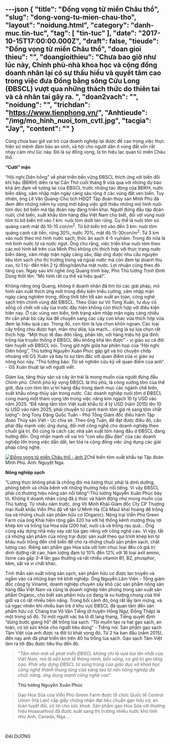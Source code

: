 ---json
{
    "title": "Đồng vọng từ miền Châu thổ",
    "slug": "dong-vong-tu-mien-chau-tho",
    "layout": "noidung.html",
    "category": "danh-muc.tin-tuc",
    "tag": [
        "tin-tuc"
    ],
    "date": "2017-10-15T17:00:00.000Z",
    "draft": false,
    "tieude": "Đồng vọng từ miền Châu thổ",
    "doan gioi thieu": "",
    "doangioithieu": "Chưa bao giờ như lúc này, Chính phủ-nhà khoa học và cộng đồng doanh nhân lại có sự thấu hiểu và quyết tâm cao trong việc đưa Đồng bằng sông Cửu Long (ĐBSCL) vượt qua những thách thức do thiên tai và cả nhân tai gây ra. ",
    "doan2vach": "",
    "noidung": "",
    "trichdan": "https://www.tienphong.vn/",
    "Anhtieude": "/img/mo_hinh_nuoi_tom_cvtl.jpg",
    "tacgia": "Jay",
    "__content__": ""
}
---
<p><span style="font-size:14px">Cũng chưa bao giờ vai tr&ograve; của doanh nghiệp lại được đề cao trong việc thực hiện sứ mệnh đảm bảo an sinh, x&atilde; hội cho người d&acirc;n ở v&ugrave;ng đất vốn rất nhạy cảm như l&uacute;c n&agrave;y. Đ&oacute; l&agrave; sự đồng vọng, l&agrave; t&iacute;n hiệu lạc quan từ miền Ch&acirc;u thổ.</span></p>

<p><span style="font-size:14px"><strong>&ldquo;Cưỡi&rdquo; mặn</strong></span></p>

<p><span style="font-size:14px">&ldquo;Hội nghị Di&ecirc;n hồng&rdquo; về ph&aacute;t triển bền vững ĐBSCL th&iacute;ch ứng với biến đổi kh&iacute; hậu (BĐKH) diễn ra tại Cần Thơ cuối th&aacute;ng 9 vừa qua với những dự b&aacute;o kh&aacute; ảm đạm về tương lai của ĐBSCL trước những t&aacute;c động của BĐKH, nước biển d&acirc;ng, x&acirc;m nhập mặn ng&agrave;y c&agrave;ng s&acirc;u rộng ở c&aacute;c v&ugrave;ng đất ven biển. Tuy nhi&ecirc;n, &ocirc;ng L&ecirc; Văn Quang-Chủ tịch HĐQT Tập đo&agrave;n thủy sản Minh Ph&uacute; đ&atilde; đem đến những niềm hy vọng mới bằng việc giới thiệu những m&ocirc; h&igrave;nh nu&ocirc;i t&ocirc;m dọc bờ biển m&agrave; tập đo&agrave;n n&agrave;y đang triển khai. Người đứng đầu tập đo&agrave;n nu&ocirc;i, chế biến, xuất khẩu t&ocirc;m h&agrave;ng đầu Việt Nam cho biết, đối với v&ugrave;ng nu&ocirc;i t&ocirc;m từ bờ biển trở v&agrave;o 1 km: nu&ocirc;i t&ocirc;m dưới t&aacute;n rừng. Cụ thể l&agrave; nu&ocirc;i t&ocirc;m s&uacute; quảng canh mật độ 10-15 con/m<sup>2</sup>. Từ bờ biển trở v&agrave;o đến 3 km: nu&ocirc;i t&ocirc;m quảng canh cải tiến, rừng 30%, nước 70%, mật độ 15-30con/m<sup>2</sup>. Từ 3 km v&agrave;o nu&ocirc;i theo m&ocirc; h&igrave;nh nước sạch, thức ăn sạch 4-5 vụ/năm. Trong đ&oacute; nữa l&agrave; m&ocirc; h&igrave;nh nước lợ v&agrave; nước ngọt. &Ocirc;ng cho rằng, việc triển khai nu&ocirc;i t&ocirc;m theo c&aacute;c m&ocirc; h&igrave;nh kể tr&ecirc;n của Minh Ph&uacute; kh&ocirc;ng chỉ th&iacute;ch hợp với thực trạng nước biển d&acirc;ng, x&acirc;m nhập mặn ng&agrave;y c&agrave;ng s&acirc;u, đ&aacute;p ứng được nhu cầu nguy&ecirc;n liệu t&ocirc;m sạch cho thị trường trong v&agrave; ngo&agrave;i nước m&agrave; c&ograve;n đem lại doanh thu cao, từ 1 tỷ- đến tr&ecirc;n 2 tỷ đồng/năm/ha mặt nước. Lợi nhuận cũng theo đ&oacute; tăng cao. Ngay sau khi nghe &ocirc;ng Quang tr&igrave;nh b&agrave;y, Ph&oacute; Thủ tướng Trịnh Đ&igrave;nh Dũng thốt l&ecirc;n: &ldquo;M&ocirc; h&igrave;nh rất cụ thể v&agrave; hiệu quả!&rdquo;.</span></p>

<p><span style="font-size:14px">Kh&ocirc;ng ri&ecirc;ng &ocirc;ng Quang, kh&ocirc;ng &iacute;t doanh nh&acirc;n đ&atilde; t&igrave;m t&ograve;i c&aacute;c giải ph&aacute;p, m&ocirc; h&igrave;nh sản xuất th&iacute;ch ứng mới trong điều kiện triều cường, x&acirc;m nhập mặn ng&agrave;y c&agrave;ng nghi&ecirc;m trọng, đồng thời tiến tới sản xuất an to&agrave;n, c&ocirc;ng nghệ sạch tr&ecirc;n ch&iacute;nh v&ugrave;ng đất ĐBSCL. Theo Gi&aacute;o sư V&otilde; T&ograve;ng Xu&acirc;n, tư duy cố sống cố chết với c&acirc;y l&uacute;a trước đ&acirc;y hiện kh&ocirc;ng c&ograve;n th&iacute;ch hợp với điều kiện hiện nay. Ở c&aacute;c v&ugrave;ng ven biển, t&igrave;nh trạng x&acirc;m nhập mặn ng&agrave;y c&agrave;ng nhiều th&igrave; cần phải bỏ c&acirc;y l&uacute;a để chuyển sang c&aacute;c c&acirc;y con kh&aacute;c vừa th&iacute;ch hợp vừa đem lại hiệu quả cao. Trong đ&oacute;, con t&ocirc;m l&agrave; lựa chọn kh&ocirc;n ngoan. C&aacute;c loại c&acirc;y trồng chịu được hạn, mặn như dừa, l&uacute;a mạch... cũng l&agrave; sự lựa chọn rất th&iacute;ch hợp. &ldquo;Một thực tế đau đớn rằng, phần lớn, với h&agrave;ng triệu hộ gia đ&igrave;nh trồng l&uacute;a truyền thống ở ĐBSCL đều kh&ocirc;ng kh&aacute; l&ecirc;n được&rdquo; - vị gi&aacute;o sư cả đời t&acirc;m huyết với ĐBSCL n&oacute;i. Trong giờ nghỉ giữa hai phi&ecirc;n họp của &ldquo;Hội nghị Di&ecirc;n hồng&rdquo;, Thủ tướng Nguyễn Xu&acirc;n Ph&uacute;c gặp gỡ v&agrave; tr&ograve; chuyện chớp nho&aacute;ng với GS Xu&acirc;n v&agrave; b&agrave;y tỏ sự t&acirc;m đắc với quan điểm của vị gi&aacute;o sư n&ocirc;ng học n&agrave;y. &ldquo;Thủ tướng bảo: T&ocirc;i sẽ nghi&ecirc;n cứu kỹ về quan điểm của anh&rdquo; - GS Xu&acirc;n thuật lại với người viết.</span></p>

<p><span style="font-size:14px">Giảm l&uacute;a, tăng thủy sản v&agrave; c&acirc;y ăn tr&aacute;i l&agrave; mong muốn của người đứng đầu Ch&iacute;nh phủ. Ch&iacute;nh phủ kỳ vọng ĐBSCL l&agrave; thủ phủ, l&agrave; c&ocirc;ng xưởng t&ocirc;m của thế giới, đưa con t&ocirc;m l&ecirc;n vị tr&iacute; h&agrave;ng đầu trong danh mục c&aacute;c ng&agrave;nh chế biến, xuất khẩu n&ocirc;ng-thủy sản trong nước. C&aacute;c doanh nghiệp nu&ocirc;i t&ocirc;m ở ĐBSCL c&ugrave;ng mang một tham vọng lớn trong việc n&acirc;ng kim ngạch 10 tỷ USD v&agrave;o năm 2025. &ldquo;Để n&acirc;ng tầm t&ocirc;m Việt xuất khẩu từ 4 tỷ USD (năm 2015) l&ecirc;n 10 tỷ USD v&agrave;o năm 2025, phải chuyển từ cạnh tranh t&ocirc;m gi&aacute; rẻ sang t&ocirc;m chất lượng&rdquo;- &ocirc;ng Tony Đặng Quốc Tuấn - Ph&oacute; Tổng Gi&aacute;m đốc điều h&agrave;nh Tập đo&agrave;n Thủy sản Việt - &Uacute;c chia sẻ. Theo &ocirc;ng Tuấn, để đạt được điều đ&oacute;, cần phải đẩy mạnh việc ứng dụng, đổi mới c&ocirc;ng nghệ cho doanh nghiệp theo chuỗi gi&aacute; trị. Đ&oacute; cũng l&agrave; c&aacute;ch c&aacute;c nh&agrave; sản xuất t&ocirc;m h&agrave;ng đầu ở ĐBSCL đang hướng đến. &Ocirc;ng nhấn mạnh về vai tr&ograve; &ldquo;con sếu đầu đ&agrave;n&rdquo; của c&aacute;c doanh nghiệp lớn trong việc dẫn dắt, lan tỏa ra cộng đồng việc ứng dụng c&aacute;c giải ph&aacute;p c&ocirc;ng nghệ.</span></p>

<p><span style="font-size:14px"><a href="https://image.tienphong.vn/w665/uploaded/baogiay001/2017_10_12/cty_minh_phu_2_photo_nguy_imrn.jpg"><img alt="Đồng vọng từ miền Châu thổ - ảnh 2" src="https://image.tienphong.vn/w665/uploaded/baogiay001/2017_10_12/cty_minh_phu_2_photo_nguy_imrn.jpg" /></a>Chế biến t&ocirc;m xuất khẩu tại Tập đo&agrave;n Minh Ph&uacute;.&nbsp;Ảnh: Nguyệt Nga.</span></p>

<p><span style="font-size:14px"><strong>N&ocirc;ng nghiệp sạch</strong></span></p>

<p><span style="font-size:14px">&ldquo;Lương thực kh&ocirc;ng phải l&agrave; chống đ&oacute;i m&agrave; lương thực phải l&agrave; dinh dưỡng, ph&ograve;ng bệnh v&agrave; chữa bệnh với những thương hiệu nổi tiếng. V&igrave; vậy ĐBSCL phải c&oacute; thương hiệu n&ocirc;ng sản nổi tiếng&rdquo;-Thủ tướng Nguyễn Xu&acirc;n Ph&uacute;c b&agrave;y tỏ. Kh&ocirc;ng &iacute;t doanh nh&acirc;n cũng đ&atilde; &yacute; thức v&agrave; h&agrave;nh động như mong muốn của Thủ tướng. Từ nhiều năm trước, &ocirc;ng V&otilde; Minh Khải-Gi&aacute;m đốc Cty CP Thương mại-Xuất khẩu Viễn Ph&uacute; đ&atilde; về tận U Minh Hạ (C&agrave; Mau) khai hoang để trồng l&uacute;a v&agrave; những chuỗi sản phẩm hữu cơ (Organic). N&ocirc;ng trại Viễn Ph&uacute; Green Farm của &ocirc;ng Khải hiện rộng gần 320 ha với hệ thống k&ecirc;nh mương thủy lợi kh&eacute;p k&iacute;n v&agrave; trồng l&uacute;a Hoa sữa (200 ha), nu&ocirc;i c&aacute; v&agrave; trồng rau quả&hellip; &Ocirc;ng cũng x&acirc;y dựng nh&agrave; m&aacute;y xay x&aacute;t l&uacute;a gạo ri&ecirc;ng với c&ocirc;ng nghệ cao. V&igrave; vậy, tất cả những sản phẩm của n&ocirc;ng trại được sản xuất theo qui tr&igrave;nh kh&eacute;p k&iacute;n từ kh&acirc;u nu&ocirc;i trồng đến chế biến để cho ra những chuỗi sản phẩm sạch, chất lượng cao. Ri&ecirc;ng sản phẩm gạo Hoa sữa với hơn chục loại đều c&oacute; gi&aacute; trị dinh dưỡng rất cao, h&agrave;m lượng đạm từ 10% đến 12% với 16 loại axit amino, lisine cao gấp 3-4 lần gạo thường v&agrave; rất nhiều vitamin B1, B2, phosphor, kẽm, sắt v&agrave; vi chất kh&aacute;c.</span></p>

<p><span style="font-size:14px">Tinh thần sản xuất n&ocirc;ng sản sạch, sản phẩm hữu cơ được lan truyền v&agrave; ngấm v&agrave;o cả những bạn trẻ khởi nghiệp. &Ocirc;ng Nguyễn L&acirc;m Vi&ecirc;n - Tổng gi&aacute;m đốc c&ocirc;ng ty Vinamit, doanh nghiệp chuy&ecirc;n sấy kh&ocirc; c&aacute;c sản phẩm n&ocirc;ng sản h&agrave;ng đầu Việt Nam v&agrave; cũng l&agrave; doanh nghiệp ti&ecirc;n phong trong sản xuất sản phẩm Organic, cho biết sản phẩm hữu cơ đang l&agrave; xu hướng chung của thế giới v&agrave; c&oacute; rất nhiều tiềm năng. Trong bối cảnh đ&oacute;, &ocirc;ng rất lấy l&agrave;m mừng, v&agrave; cả ngạc nhi&ecirc;n khi nhiều bạn trẻ ở khu vực ĐBSCL đ&atilde; quan t&acirc;m đến sản phẩm hữu cơ. Ch&agrave;ng trai V&otilde; Văn Tiếng (ở huyện Hồng Ngự, Đồng Th&aacute;p) l&agrave; một trong số đ&oacute;. Từ một người v&aacute;c ba l&ocirc; đi lang thang, Tiếng quyết định &ldquo;dừng bước giang hồ&rdquo; để trồng l&uacute;a sạch. &ldquo;T&ocirc;i muốn tạo ra hạt gạo sạch, an to&agrave;n, c&oacute; lợi sức khỏe cho người ti&ecirc;u d&ugrave;ng&rdquo; - Tiếng n&oacute;i. Sản phẩm gạo sạch T&acirc;m Việt của anh được ra đời từ kh&aacute;t vọng đ&oacute;. Từ 2 ha ban đầu (năm 2015), đến nay anh đ&atilde; ph&aacute;t triển l&ecirc;n tr&ecirc;n 40 ha trồng l&uacute;a sạch. Gạo sạch T&acirc;m Việt l&agrave;m ra tới đ&acirc;u được ti&ecirc;u thụ đến đ&oacute;.</span></p>

<blockquote>
<p><span style="font-size:14px"><em>&ldquo;Tầm nh&igrave;n mới về ph&aacute;t triển ĐBSCL kh&ocirc;ng chỉ l&agrave; vựa l&uacute;a lớn nhất của Việt Nam, m&agrave; l&agrave; nền kinh tế th&ocirc;ng minh, bền vững, c&oacute; gi&aacute; trị gia tăng cao. Phải x&acirc;y dựng ĐBSCL từ v&ugrave;ng trũng của gi&aacute;o dục v&agrave; khoa học c&ocirc;ng nghệ th&agrave;nh thung lũng của s&aacute;ng tạo từ nền n&ocirc;ng nghiệp đa chức năng, ứng dụng mạnh c&ocirc;ng nghệ cao&rdquo;.</em></span></p>

<p><span style="font-size:14px"><strong>Thủ tướng&nbsp;</strong><strong>Nguyễn Xu&acirc;n Ph&uacute;c</strong></span></p>
</blockquote>

<blockquote>
<p><span style="font-size:14px">Gạo Hoa Sữa của Viễn Ph&uacute; Green Farm được tổ chức Quốc tế Control Union (H&agrave; Lan) cấp giấy chứng nhận đạt ti&ecirc;u chuẩn gạo hữu cơ, an to&agrave;n tuyệt đối, c&oacute; lợi cho sức khoẻ. Sản phẩm gạo Hoa Sữa với thương hiệu Hoasuafood đ&atilde; được xuất sang thị trường nhiều nước kh&oacute; t&iacute;nh như Anh, Canada, Nga&hellip;</span></p>
</blockquote>

<p>&nbsp;</p>

<p><span style="font-size:14px">ĐẠI DƯƠNG</span></p>

